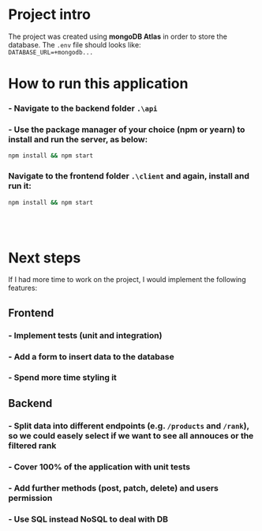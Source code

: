 # Project intro

The project was created using **mongoDB Atlas** in order to store the database. The `.env` file should looks like:  
`DATABASE_URL=+mongodb...`

# How to run this application

### - Navigate to the backend folder `.\api`
### - Use the package manager of your choice (npm or yearn) to install and run the server, as below:
```bash
npm install && npm start
```
### Navigate to the frontend folder `.\client` and again, install and run it:
```bash
npm install && npm start
```
</br>
</br>

# Next steps

If I had more time to work on the project, I would implement the following features:

## Frontend

### - Implement tests (unit and integration)
### - Add a form to insert data to the database
### - Spend more time styling it

## Backend

### - Split data into different endpoints (e.g. `/products` and `/rank`), so we could easely select if we want to see all annouces or the filtered rank
### - Cover 100% of the application with unit tests
### - Add further methods (post, patch, delete) and users permission
### - Use SQL instead NoSQL to deal with DB

